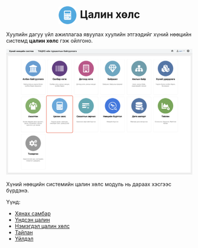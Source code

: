 
<h1 align="center"><img src="../assets/images/modules/salaries.svg" style="width: 48px;vertical-align: middle;padding-right: 10px;"/>Цалин хөлс</h1>

Хуулийн дагуу үйл ажиллагаа явуулах хуулийн этгээдийг хүний нөөцийн системд  **цалин хөлс** гэж ойлгоно. 
<br>

![](../assets/images/modules/salaries/home.png)

Хүний нөөцийн системийн цалин хөлс модуль нь дараах хэсгээс бүрдэнэ.

Үүнд:

- [Хянах самбар](salaries/dashboard.md)
- [Үндсэн цалин](salaries/salary_list.md)
- [Нэмэгдэл цалин хөлс](salaries/compensation_list.md)
- [Тайлан](salaries/report.md)
- [Үйлдэл](salaries/action.md)